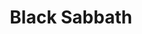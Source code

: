 ---
layout: other-video
permalink: /black-sabbath
title: Black Sabbath
video_number: 86
release_date: 2000-01-01
description: 
cast: 
video_info:
  - bitchute;Bitchute archive;Yx0RhKjTFEUP
video_available: true
medium: music video
old_cm_description: |
  There's no band like Black Sabbath. Their cartoonishly dark music feeds me with vivid mental images which would make great music videos. I would make a video for every Sabbath song, if I had the time, but for a starter, I made one for the first song, the self-titled one on the first album. There is a loose narrative function to it, but it's mostly just a montage of supernatural images of horror. It resembles my older horror montage "The Feeling of Terror" (filmography 97) except that one used clips from existing films, while "Black Sabbath" uses only my own footage. I shot footage of a life-sized dummy burning in a fire, a close-up of a tarantula, a burning clay skull dripping red wax, and a grim reaper chasing somebody through a cemetery which is actually the same cemetery in Philadelphia which appeared in the movie "The Sixth Sense." This video contains some of the strongest imagery which I've ever produced and the editing is so tight, that you wouldn't believe I did it using two VCRs and no computers.
james_old_star_rating: 5
james_old_number_rating: 10
---